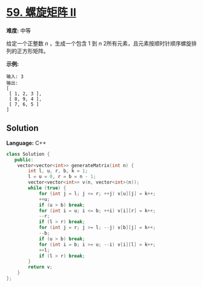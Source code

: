 # [59. 螺旋矩阵 II](https://leetcode-cn.com/problems/spiral-matrix-ii/)

**难度:** 中等

给定一个正整数 *n* ，生成一个包含 1 到 *n* 2所有元素，且元素按顺时针顺序螺旋排列的正方形矩阵。

 **示例:** 

```
输入: 3
输出:
[
 [ 1, 2, 3 ],
 [ 8, 9, 4 ],
 [ 7, 6, 5 ]
]
```

## Solution


**Language:** C++
```C++
class Solution {
   public:
    vector<vector<int>> generateMatrix(int n) {
        int l, u, r, b, k = 1;
        l = u = 0, r = b = n - 1;
        vector<vector<int>> v(n, vector<int>(n));
        while (true) {
            for (int j = l; j <= r; ++j) v[u][j] = k++;
            ++u;
            if (u > b) break;
            for (int i = u; i <= b; ++i) v[i][r] = k++;
            --r;
            if (l > r) break;
            for (int j = r; j >= l; --j) v[b][j] = k++;
            --b;
            if (u > b) break;
            for (int i = b; i >= u; --i) v[i][l] = k++;
            ++l;
            if (l > r) break;
        }
        return v;
    }
};

```